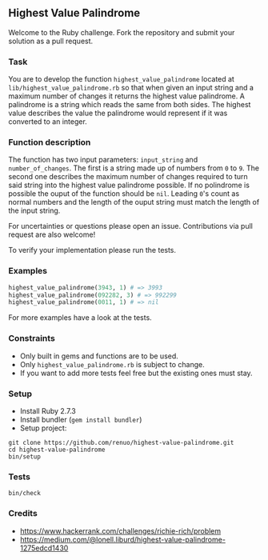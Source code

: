 ## Highest Value Palindrome

Welcome to the Ruby challenge. Fork the repository and submit your solution as a pull request.

### Task
You are to develop the function `highest_value_palindrome` located at `lib/highest_value_palindrome.rb` so that when given an input string and a maximum number of changes it returns the highest value palindrome. A palindrome is a string which reads the same from both sides. The highest value describes the value the palindrome would represent if it was converted to an integer.

### Function description
The function has two input parameters: `input_string` and `number_of_changes`. The first is a string made up of numbers from `0` to `9`. The second one describes the maximum number of changes required to turn said string into the highest value palindrome possible. If no polindrome is possible the ouput of the function should be `nil`. Leading `0`'s count as normal numbers and the length of the ouput string must match the length of the input string.

For uncertainties or questions please open an issue. Contributions via pull request are also welcome!

To verify your implementation please run the tests.

### Examples
```ruby
highest_value_palindrome(3943, 1) # => 3993
highest_value_palindrome(092282, 3) # => 992299
highest_value_palindrome(0011, 1) # => nil
```
For more examples have a look at the tests.

### Constraints
* Only built in gems and functions are to be used.
* Only `highest_value_palindrome.rb` is subject to change.
* If you want to add more tests feel free but the existing ones must stay.

### Setup
* Install Ruby 2.7.3
* Install bundler (`gem install bundler`)
* Setup project:
```
git clone https://github.com/renuo/highest-value-palindrome.git
cd highest-value-palindrome
bin/setup
```

### Tests
```
bin/check
```

### Credits
* https://www.hackerrank.com/challenges/richie-rich/problem
* https://medium.com/@lonell.liburd/highest-value-palindrome-1275edcd1430

